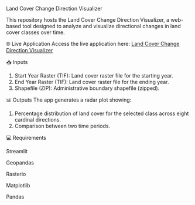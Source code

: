 Land Cover Change Direction Visualizer

This repository hosts the Land Cover Change Direction Visualizer, a web-based tool designed to analyze and visualize directional changes in land cover classes over time. 

🌐 Live Application
Access the live application here: [Land Cover Change Direction Visualizer](https://change-direction.streamlit.app/)


📥 Inputs

1. Start Year Raster (TIF): Land cover raster file for the starting year.
2. End Year Raster (TIF): Land cover raster file for the ending year.
3. Shapefile (ZIP): Administrative boundary shapefile (zipped).

📊 Outputs
The app generates a radar plot showing:

1. Percentage distribution of land cover for the selected class across eight cardinal directions.
2. Comparison between two time periods.


💻 Requirements

Streamlit

Geopandas

Rasterio

Matplotlib

Pandas


